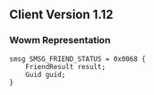 ## Client Version 1.12

### Wowm Representation
```rust,ignore
smsg SMSG_FRIEND_STATUS = 0x0068 {
    FriendResult result;    
    Guid guid;    
}

```
